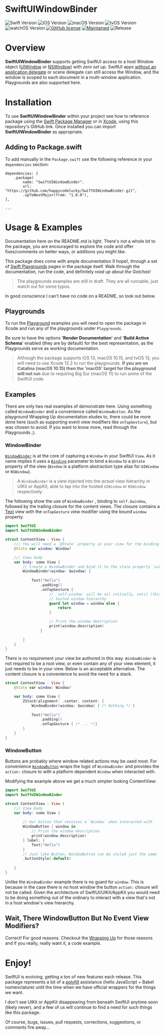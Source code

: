 # SwiftUIWindowBinder

![Swift Version](https://img.shields.io/badge/swift-5.2-blue.svg?style=for-the-badge)
![iOS Version](https://img.shields.io/badge/iOS-13.0-green.svg?style=for-the-badge)
![macOS Version](https://img.shields.io/badge/macOS-10.15-green.svg?style=for-the-badge)
![tvOS Version](https://img.shields.io/badge/tvOS-13-green.svg?style=for-the-badge)
![watchOS Version](https://img.shields.io/badge/watchOS-UNSUPPORTED-red.svg?style=for-the-badge)
[![GitHub license](https://img.shields.io/badge/license-MIT-blue.svg?style=for-the-badge)](.//LICENSE)
[![Maintained](https://img.shields.io/badge/Maintained%3F-yes-green.svg?style=for-the-badge)](https://github.com/happycodelucky/SwiftUIWindowBinder/graphs/commit-activity)
![Release](https://img.shields.io/github/v/release/happycodelucky/SwiftUIWindowBinder.svg?include_prereleases&style=for-the-badge)



# Overview

**SwiftUIWindowBinder** supports getting SwiftUI access to a host Window object ([UIWindow](https://developer.apple.com/documentation/uikit/uiwindow) or [NSWindow](https://developer.apple.com/documentation/appkit/nswindow)) with *zero set up*. SwiftUI apps [without an application delegate](https://developer.apple.com/documentation/swiftui/app) or scene delegate can still access the Window, and the window is scoped to each document in a multi-window application. Playgrounds are also supported here.

# Installation
To use **SwiftUIWindowBinder** within your project see how to reference package using the [Swift Package Manager](https://swift.org/package-manager/) or in [Xcode](https://developer.apple.com/videos/play/wwdc2019/408/), using this repository's GitHub link. Once installed you can import **SwiftUIWindowBinder** as appropriate.

## Adding to Package.swift
To add manually in the `Package.swift` use the following reference in your `dependencies` section:

```
dependencies: [
    .package(
        name: "SwiftUIWindowBinder".
        url: "https://github.com/happycodelucky/SwiftUIWindowBinder.git", 
        .upToNextMajor(from: "1.0.0"),
],

...
```

# Usage & Examples

Documentation here on the README.md is light. There's not a whole lot to the package, you are encouraged to explore the code and offer fixes/comments on better ways, or additions you might like.

This package does come with ample documentation (I hope), through a set of [Swift Playgrounds](https://developer.apple.com/documentation/swift_playgrounds) pages in the package itself. Walk through the documentation, run the code, and definitely *read up about the Gotchas*! 

> The playgrounds examples are still in draft. They are all runnable, just watch out for some typos.

In good conscience I can't have no code on a README, so look out below.

## Playgrounds

To run the [Playground](Playgrounds/WindowBinderPlayground.playground) examples you will need to open the package in Xcode and run any of the playgrounds under `Playgrounds`. 

Be sure to have the options '**Render Documentation**' and '**Build Active Schema**' enabled (they are by default) for the best representation, as the Playgrounds serve as working documentation.

> Although the package supports iOS 13, macOS 10.15, and tvOS 13, you will need to use Xcode 12.2 to run the playgrounds. **If you are on Catalina (macOS 10.15) then the 'macOS' target for the playground will not run** due to requiring Big Sur (macOS 11) to run some of the SwiftUI code.

## Examples 

There are only two real examples of demonstrate here. Using something called `WindowBinder` and a convenience called `WindowButton`. As the playground Wrapping Up documentation eludes to, there could be more done here (such as supporting event view modifiers like `onTapGesture`), but was chosen to avoid. If you want to know more, read through the Playgrounds ;).

### WindowBinder

[`WindowBinder`](Source/SwiftUIWindowBinder/WindowBinder.swift) is at the core of capturing a `Window` in your SwiftUI `View`. As it name implies it uses a [`Binding`](https://developer.apple.com/documentation/swiftui/binding) parameter to bind a `Window` to a `@State` property of the view (`Window` is a platform abstraction type alias for `UIWindow` or `NSWindow`).

> A `WindowBinder` is a view injected into the *actual* view hierarchy in UIKit or AppKit, able to tap into the hosted `UIWindow` or `NSWindow` respectively.

The following show the use of `WindowBinder` , binding to `self.$window`, followed by the trailing closure for the content views. The closure contains a [Text](https://developer.apple.com/documentation/swiftui/text) view with the `onTapGesture` view modifier using the bound `window` property.

```swift
import SwiftUI
import SwiftUIWindowBinder

struct ContentView : View {
    /// You will need a `@State` property in your view for the binding
    @State var window: Window?

    /// View body
    var body: some View {
        // Create a WindowBinder and bind it to the state property `window`
        WindowBinder(window: $window) {
          
            Text("Hello")
                .padding()
                .onTapGesture {
                    // `self.window` will be nil initially, until (this) View's actual view is in the
                    // hosted window hierarchy
                    guard let window = window else {
                        return
                    }

                    // Print the window description
                    print(window.description)
                }
          
        }
    }
}
```

There is no requirement your view be authored in this way. `WindowBinder` is not required to be a root view, or even contain any of your view element, it just needs to be in your view. Below is an acceptable alternative. The content closure is a convenience to avoid the need for a stack.

```swift
struct ContentView : View {
    @State var window: Window?

    var body: some View {
        ZStack(alignment: .center, content: {
            WindowBinder(window: $window) { /* Nothing */ }
          
            Text("Hello")
                .padding()
                .onTapGesture { /* ... */}
        }
    }
}
```

### WindowButton

Buttons are probably where window related actions may be used most. For convenience [`WindowButton`](Source/SwiftUIWindowBinder/WindowButton.swift) wraps the logic of `WindowBinder` and provides the `action:` closure to with a platform dependent `Window` when interacted with.

Modifying the example above we get a much simpler looking ContentView:
```swift
import SwiftUI
import SwiftUIWindowBinder

struct ContentView : View {
    /// View body
    var body: some View {
      
        // Our button that receives a `Window` when interacted with
        WindowButton { window in
            // Print the window description
            print(window.description)
        } label: {
            Text("Hello")
        }
        // Just like Button, WindowButton can be styled just the same
        .buttonStyle(.default)
      
    }
}
```

Unlike the `WindowBinder` example there is no guard for `window`. This is because in the case there is no host window the button `action:` closure will not be called. Given the architecture of SwiftUI/UIKit/AppKit you would need to be doing something out of the ordinary to interact with a view that's not in a host window's view hierarchy. 

## Wait, There WindowButton But No Event View Modifiers?

Correct! For good reasons. Checkout the [Wrapping Up](Playgrounds/WindowBinderPlayground.playground/WrappingUp.xcplaygroundpage/Contents.swift) for those reasons and if you really, really want it, a code example.

 # Enjoy!

SwiftUI is evolving, getting a ton of new features each release. This package represents a bit of a [polyfill](https://en.wikipedia.org/wiki/Polyfill_(programming)) assistance (hello JavaScript + Babel nomenclature) until the time when we have official wrappers for the things we want.

I don't see UIKit or AppKit disappearing from beneath SwiftUI anytime soon (likely never), and a few of us will continue to find a need for such things like this package.

Of course, bugs, issues, pull requests, corrections, suggestions, or comments fire away...


